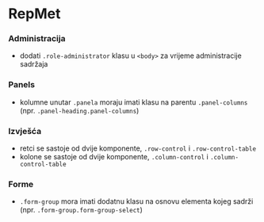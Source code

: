 # RepMet

### Administracija
- dodati `.role-administrator` klasu u `<body>` za vrijeme administracije sadržaja

### Panels
- kolumne unutar `.panela` moraju imati klasu na parentu `.panel-columns` (npr. `.panel-heading.panel-columns`)

### Izvješća
- retci se sastoje od dvije komponente, `.row-control` i `.row-control-table` 
- kolone se sastoje od dvije komponente, `.column-control` i `.column-control-table` 

### Forme
- `.form-group` mora imati dodatnu klasu na osnovu elementa kojeg sadrži (npr. `.form-group.form-group-select`)